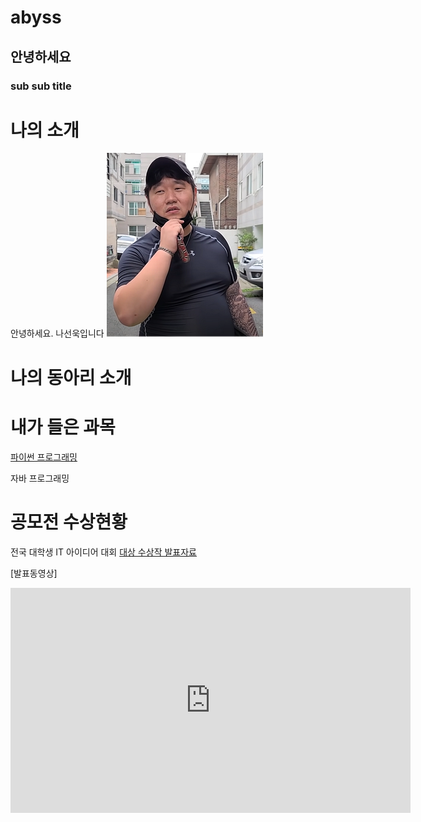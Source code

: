 # abyss
## 안녕하세요
### sub sub title

# 나의 소개 

안녕하세요. 나선욱입니다
<img src="1.jpg"  /> <br>
# 나의 동아리 소개


# 내가 들은 과목

[파이썬 프로그래밍](https://www.python.org)

자바 프로그래밍

# 공모전 수상현황
전국 대학생 IT 아이디어 대회
[대상 수상작 발표자료](/presentation.pptx)

[발표동영상]
<iframe width="640" height="360" src="https://www.youtube.com/embed/MUElMuQuIfg" title="[휴먼시네마] 일진들이 무서워 하는 형.." frameborder="0" allow="accelerometer; autoplay; clipboard-write; encrypted-media; gyroscope; picture-in-picture; web-share" allowfullscreen></iframe>
